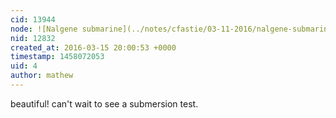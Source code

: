 ```yaml
---
cid: 13944
node: ![Nalgene submarine](../notes/cfastie/03-11-2016/nalgene-submarine)
nid: 12832
created_at: 2016-03-15 20:00:53 +0000
timestamp: 1458072053
uid: 4
author: mathew
---
```


beautiful! can't wait to see a submersion test. 